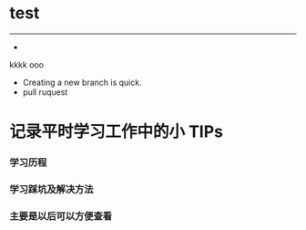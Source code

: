 
 # test
 ---
 -
 kkkk
 ooo
- Creating a new branch is quick.
- pull ruquest

# 记录平时学习工作中的小 TIPs

### 学习历程

### 学习踩坑及解决方法

### 主要是以后可以方便查看

